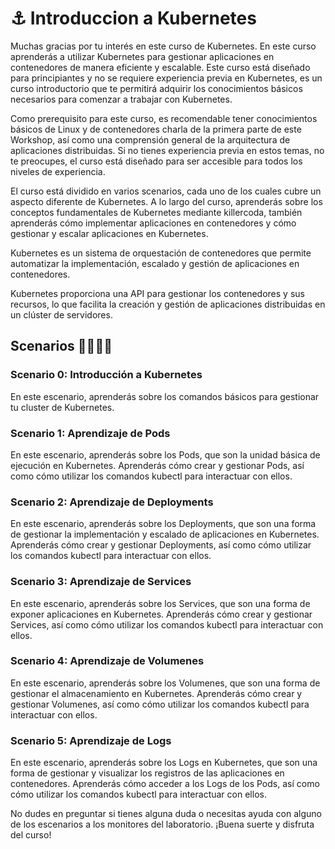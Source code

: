 # ⚓️ Introduccion a Kubernetes

Muchas gracias por tu interés en este curso de Kubernetes. En este curso aprenderás a utilizar Kubernetes para gestionar aplicaciones en contenedores de manera eficiente y escalable. Este curso está diseñado para principiantes y no se requiere experiencia previa en Kubernetes, es un curso introductorio
que te permitirá adquirir los conocimientos básicos necesarios para comenzar a trabajar con Kubernetes.

Como prerequisito para este curso, es recomendable tener conocimientos básicos de Linux y de contenedores charla de la primera parte de este Workshop, así como una comprensión general de la arquitectura de aplicaciones distribuidas. Si no tienes experiencia previa en estos temas, no te preocupes, el curso está diseñado para ser accesible para todos los niveles de experiencia.

El curso está dividido en varios scenarios, cada uno de los cuales cubre un aspecto diferente de Kubernetes. A lo largo del curso, aprenderás sobre los conceptos fundamentales de Kubernetes mediante killercoda, también aprenderás cómo implementar aplicaciones en contenedores y cómo gestionar y escalar aplicaciones en Kubernetes.


Kubernetes es un sistema de orquestación de contenedores que permite automatizar la implementación, escalado y gestión de aplicaciones en contenedores.

Kubernetes proporciona una API para gestionar los contenedores y sus recursos, lo que facilita la creación y gestión de aplicaciones distribuidas en un clúster de servidores.
## Scenarios 🔭👨🏽‍💻

### Scenario 0: Introducción a Kubernetes

En este escenario, aprenderás sobre los comandos básicos para gestionar tu cluster de  Kubernetes.
### Scenario 1: Aprendizaje de Pods

En este escenario, aprenderás sobre los Pods, que son la unidad básica de ejecución en Kubernetes. Aprenderás cómo crear y gestionar Pods, así como cómo utilizar los comandos kubectl para interactuar con ellos.

### Scenario 2: Aprendizaje de Deployments
En este escenario, aprenderás sobre los Deployments, que son una forma de gestionar la implementación y escalado de aplicaciones en Kubernetes. Aprenderás cómo crear y gestionar Deployments, así como cómo utilizar los comandos kubectl para interactuar con ellos.
### Scenario 3: Aprendizaje de Services
En este escenario, aprenderás sobre los Services, que son una forma de exponer aplicaciones en Kubernetes. Aprenderás cómo crear y gestionar Services, así como cómo utilizar los comandos kubectl para interactuar con ellos.

### Scenario 4: Aprendizaje de Volumenes
En este escenario, aprenderás sobre los Volumenes, que son una forma de gestionar el almacenamiento en Kubernetes. Aprenderás cómo crear y gestionar Volumenes, así como cómo utilizar los comandos kubectl para interactuar con ellos.

### Scenario 5: Aprendizaje de Logs
En este escenario, aprenderás sobre los Logs en Kubernetes, que son una forma de gestionar y visualizar los registros de las aplicaciones en contenedores. Aprenderás cómo acceder a los Logs de los Pods, así como cómo utilizar los comandos kubectl para interactuar con ellos.

No dudes en preguntar si tienes alguna duda o necesitas ayuda con alguno de los escenarios a los monitores del laboratorio.
¡Buena suerte y disfruta del curso!
